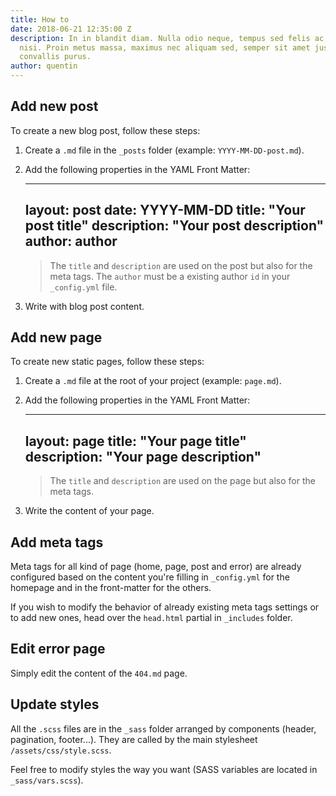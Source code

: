 ```yaml
---
title: How to
date: 2018-06-21 12:35:00 Z
description: In in blandit diam. Nulla odio neque, tempus sed felis ac, cursus eleifend
  nisi. Proin metus massa, maximus nec aliquam sed, semper sit amet justo. Sed in
  convallis purus.
author: quentin
---
```


## Add new post

To create a new blog post, follow these steps:

1. Create a `.md` file in the `_posts` folder (example: `YYYY-MM-DD-post.md`).

2. Add the following properties in the YAML Front Matter:

   ---
   layout: post
   date: YYYY-MM-DD
   title: "Your post title"
   description: "Your post description"
   author: author
   ---

   > The `title` and `description` are used on the post but also for the meta tags. The `author` must be a existing author `id` in your `_config.yml` file.

3. Write with blog post content.

## Add new page

To create new static pages, follow these steps:

1. Create a `.md` file at the root of your project (example: `page.md`).

2. Add the following properties in the YAML Front Matter:

      ---
      layout: page
      title: "Your page title"
      description: "Your page description"
      ---

   > The `title` and `description` are used on the page but also for the meta tags.

3. Write the content of your page.

## Add meta tags

Meta tags for all kind of page (home, page, post and error) are already configured based on the content you're filling in `_config.yml` for the homepage and in the front-matter for the others.

If you wish to modify the behavior of already existing meta tags settings or to add new ones, head over the `head.html` partial in `_includes` folder.

## Edit error page

Simply edit the content of the `404.md` page.

## Update styles

All the `.scss` files are in the `_sass` folder arranged by components (header, pagination, footer...). They are called by the main stylesheet `/assets/css/style.scss`.

Feel free to modify styles the way you want (SASS variables are located in `_sass/vars.scss`).